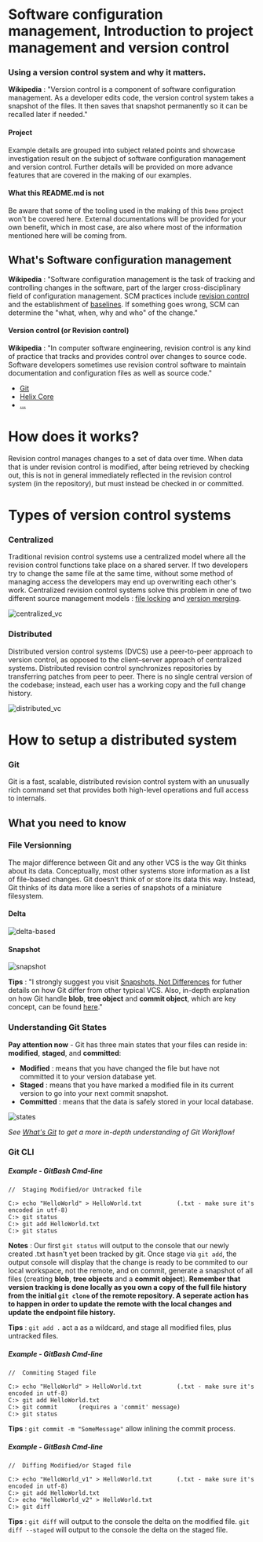 ﻿# Software configuration management, Introduction to project management and version control

### Using a version control system and why it matters.

**Wikipedia** : "Version control is a component of software configuration management. As a developer edits code, the version control system takes a snapshot of the files. It then saves that snapshot permanently so it can be recalled later if needed."

#### Project

Example details are grouped into subject related points and showcase investigation result on the subject of software configuration management and version control. Further details will be provided on more advance features that are covered in the making of our examples.

#### What this README.md is not

Be aware that some of the tooling used in the making of this `Demo` project won't be covered here. External documentations will be provided for your own benefit, which in most case, are also where most of the information mentioned here will be coming from.

## What's Software configuration management

**Wikipedia** : "Software configuration management is the task of tracking and controlling changes in the software, part of the larger cross-disciplinary field of configuration management. SCM practices include [revision control](https://en.wikipedia.org/wiki/Version_control) and the establishment of [baselines](https://en.wikipedia.org/wiki/Baseline_(configuration_management)). If something goes wrong, SCM can determine the "what, when, why and who" of the change."

#### Version control (or Revision control)

**Wikipedia** : "In computer software engineering, revision control is any kind of practice that tracks and provides control over changes to source code. Software developers sometimes use revision control software to maintain documentation and configuration files as well as source code."

* [Git](https://git-scm.com/book/en/v2/Getting-Started-What-is-Git%3F)
* [Helix Core](https://www.perforce.com/manuals/p4guide/Content/P4Guide/chapter.overview.html)
* [...](https://en.wikipedia.org/wiki/List_of_version-control_software)

# How does it works?

Revision control manages changes to a set of data over time. When data that is under revision control is modified, after being retrieved by checking out, this is not in general immediately reflected in the revision control system (in the repository), but must instead be checked in or committed.

# Types of version control systems

### Centralized

Traditional revision control systems use a centralized model where all the revision control functions take place on a shared server. If two developers try to change the same file at the same time, without some method of managing access the developers may end up overwriting each other's work. Centralized revision control systems solve this problem in one of two different source management models : [file locking](https://en.wikipedia.org/wiki/File_locking) and [version merging](https://en.wikipedia.org/wiki/Merge_(version_control)).

![centralized_vc](https://github.com/guyllaumedemers/SCM-Project-Management-and-version-control/blob/master/res/Centralized_vc.png)

### Distributed

Distributed version control systems (DVCS) use a peer-to-peer approach to version control, as opposed to the client–server approach of centralized systems. Distributed revision control synchronizes repositories by transferring patches from peer to peer. There is no single central version of the codebase; instead, each user has a working copy and the full change history.

![distributed_vc](https://github.com/guyllaumedemers/SCM-Project-Management-and-version-control/blob/master/res/Distributed_vc.png)

# How to setup a distributed system

### Git

Git is a fast, scalable, distributed revision control system with an unusually rich command set that provides both high-level operations and full access to internals.

## What you need to know

### File Versionning

The major difference between Git and any other VCS is the way Git thinks about its data. Conceptually, most other systems store information as a list of file-based changes. Git doesn’t think of or store its data this way. Instead, Git thinks of its data more like a series of snapshots of a miniature filesystem.

#### Delta

![delta-based](https://github.com/guyllaumedemers/SCM-Project-Management-and-version-control/blob/master/res/Deltas.png)

#### Snapshot

![snapshot](https://github.com/guyllaumedemers/SCM-Project-Management-and-version-control/blob/master/res/Snapshots.png)

**Tips** : "I strongly suggest you visit [Snapshots, Not Differences](https://git-scm.com/book/en/v2/Getting-Started-What-is-Git%3F) for futher details on how Git differ from other typical VCS. Also, in-depth explanation on how Git handle **blob**, **tree object** and **commit object**, which are key concept, can be found [here](https://git-scm.com/book/en/v2/Git-Internals-Git-Objects)."

### Understanding Git States

**Pay attention now** - Git has three main states that your files can reside in: **modified**, **staged**, and **committed**:

* **Modified** : means that you have changed the file but have not committed it to your version database yet.
* **Staged** : means that you have marked a modified file in its current version to go into your next commit snapshot.
* **Committed** : means that the data is safely stored in your local database.

![states](https://github.com/guyllaumedemers/SCM-Project-Management-and-version-control/blob/master/res/Git_states.png)

*See [What's Git](https://git-scm.com/book/en/v2/Getting-Started-What-is-Git%3F) to get a more in-depth understanding of Git Workflow!*

### Git CLI

##### Example - GitBash Cmd-line

```
//  Staging Modified/or Untracked file

C:> echo "HelloWorld" > HelloWorld.txt			(.txt - make sure it's encoded in utf-8)
C:> git status
C:> git add HelloWorld.txt
C:> git status
```

**Notes** : Our first `git status` will output to the console that our newly created .txt hasn't yet been tracked by git. Once stage via `git add`, the output console will display that the change is ready to be commited to our local workspace, not the remote, and on commit, generate a snapshot of all files (creating **blob**, **tree objects** and a **commit object**). **Remember that version tracking is done locally as you own a copy of the full file history from the initial `git clone` of the remote repository. A seperate action has to happen in order to update the remote with the local changes and update the endpoint file history.**

**Tips** : `git add .` act a as a wildcard, and stage all modified files, plus untracked files.

##### Example - GitBash Cmd-line

```
//  Commiting Staged file

C:> echo "HelloWorld" > HelloWorld.txt			(.txt - make sure it's encoded in utf-8)
C:> git add HelloWorld.txt
C:> git commit		(requires a 'commit' message)
C:> git status
```

**Tips** : `git commit -m "SomeMessage"` allow inlining the commit process.

##### Example - GitBash Cmd-line

```
//  Diffing Modified/or Staged file

C:> echo "HelloWorld_v1" > HelloWorld.txt		(.txt - make sure it's encoded in utf-8)
C:> git add HelloWorld.txt
C:> echo "HelloWorld_v2" > HelloWorld.txt
C:> git diff
```

**Tips** : `git diff` will output to the console the delta on the modified file. `git diff --staged` will output to the console the delta on the staged file.